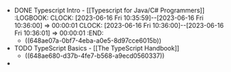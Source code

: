- DONE Typescript Intro - [[Typescript for Java/C# Programmers]]
  :LOGBOOK:
  CLOCK: [2023-06-16 Fri 10:35:59]--[2023-06-16 Fri 10:36:00] =>  00:00:01
  CLOCK: [2023-06-16 Fri 10:36:00]--[2023-06-16 Fri 10:36:01] =>  00:00:01
  :END:
	- ((648ae07a-0bf7-4eba-a0e5-8d97cce6015b))
- TODO TypeScript Basics - [[The TypeScript Handbook]]
	- ((648ae680-d37b-4fe7-b568-a9ecd0560337))
-